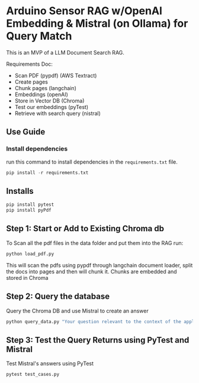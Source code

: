 # Arduino Sensor RAG w/OpenAI Embedding & Mistral (on Ollama) for Query Match

This is an MVP of a LLM Document Search RAG. 

Requirements Doc:
* Scan PDF (pypdf) (AWS Textract)
* Create pages
* Chunk pages (langchain) 
* Embeddings (openAI) 
* Store in Vector DB (Chroma) 
* Test our embeddings (pyTest)
* Retrieve with search query (nistral)

## Use Guide
### Install dependencies
run this command to install dependencies in the `requirements.txt` file. 

```python
pip install -r requirements.txt
```




## Installs
```python
pip install pytest 
pip install pyPdf
```

## Step 1: Start or Add to Existing Chroma db

To Scan all the pdf files in the data folder and put them into the RAG run:

```python
python load_pdf.py
```
This will scan the pdfs using pypdf through langchain document loader, split the docs into pages and then will chunk it. Chunks are embedded and stored in Chroma
## Step 2: Query the database

Query the Chroma DB and use Mistral to create an answer

```python
python query_data.py "Your question relevant to the context of the application"
```

## Step 3: Test the Query Returns using PyTest and Mistral

Test Mistral's answers using PyTest 

```python
pytest test_cases.py
```